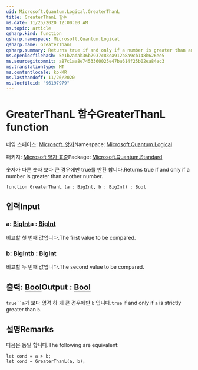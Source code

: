 ```yaml
---
uid: Microsoft.Quantum.Logical.GreaterThanL
title: GreaterThanL 함수
ms.date: 11/25/2020 12:00:00 AM
ms.topic: article
qsharp.kind: function
qsharp.namespace: Microsoft.Quantum.Logical
qsharp.name: GreaterThanL
qsharp.summary: Returns true if and only if a number is greater than another number.
ms.openlocfilehash: 5e1b2adab36b7937c83ea912b8a9cb148b626ee5
ms.sourcegitcommit: a87c1aa8e7453360025e47ba614f25b02ea84ec3
ms.translationtype: MT
ms.contentlocale: ko-KR
ms.lasthandoff: 11/26/2020
ms.locfileid: "96197979"
---
```

# <a name="greaterthanl-function"></a><span data-ttu-id="c6262-102">GreaterThanL 함수</span><span class="sxs-lookup"><span data-stu-id="c6262-102">GreaterThanL function</span></span>

<span data-ttu-id="c6262-103">네임 스페이스: [Microsoft. 양자](xref:Microsoft.Quantum.Logical)</span><span class="sxs-lookup"><span data-stu-id="c6262-103">Namespace: [Microsoft.Quantum.Logical](xref:Microsoft.Quantum.Logical)</span></span>

<span data-ttu-id="c6262-104">패키지: [Microsoft 양자 표준](https://nuget.org/packages/Microsoft.Quantum.Standard)</span><span class="sxs-lookup"><span data-stu-id="c6262-104">Package: [Microsoft.Quantum.Standard](https://nuget.org/packages/Microsoft.Quantum.Standard)</span></span>


<span data-ttu-id="c6262-105">숫자가 다른 숫자 보다 큰 경우에만 true를 반환 합니다.</span><span class="sxs-lookup"><span data-stu-id="c6262-105">Returns true if and only if a number is greater than another number.</span></span>

```qsharp
function GreaterThanL (a : BigInt, b : BigInt) : Bool
```


## <a name="input"></a><span data-ttu-id="c6262-106">입력</span><span class="sxs-lookup"><span data-stu-id="c6262-106">Input</span></span>

### <a name="a--bigint"></a><span data-ttu-id="c6262-107">a: [BigInt](xref:microsoft.quantum.lang-ref.bigint)</span><span class="sxs-lookup"><span data-stu-id="c6262-107">a : [BigInt](xref:microsoft.quantum.lang-ref.bigint)</span></span>

<span data-ttu-id="c6262-108">비교할 첫 번째 값입니다.</span><span class="sxs-lookup"><span data-stu-id="c6262-108">The first value to be compared.</span></span>


### <a name="b--bigint"></a><span data-ttu-id="c6262-109">b: [BigInt](xref:microsoft.quantum.lang-ref.bigint)</span><span class="sxs-lookup"><span data-stu-id="c6262-109">b : [BigInt](xref:microsoft.quantum.lang-ref.bigint)</span></span>

<span data-ttu-id="c6262-110">비교할 두 번째 값입니다.</span><span class="sxs-lookup"><span data-stu-id="c6262-110">The second value to be compared.</span></span>



## <a name="output--bool"></a><span data-ttu-id="c6262-111">출력: [Bool](xref:microsoft.quantum.lang-ref.bool)</span><span class="sxs-lookup"><span data-stu-id="c6262-111">Output : [Bool](xref:microsoft.quantum.lang-ref.bool)</span></span>

<span data-ttu-id="c6262-112">`true``a`가 보다 엄격 하 게 큰 경우에만 `b` 입니다.</span><span class="sxs-lookup"><span data-stu-id="c6262-112">`true` if and only if `a` is strictly greater than `b`.</span></span>

## <a name="remarks"></a><span data-ttu-id="c6262-113">설명</span><span class="sxs-lookup"><span data-stu-id="c6262-113">Remarks</span></span>

<span data-ttu-id="c6262-114">다음은 동일 합니다.</span><span class="sxs-lookup"><span data-stu-id="c6262-114">The following are equivalent:</span></span>

```Q#
let cond = a > b;
let cond = GreaterThanL(a, b);
```